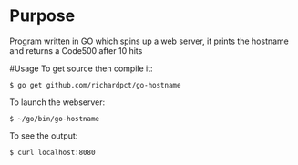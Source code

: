 # Purpose
Program written in GO which spins up a web server, it prints the hostname and
returns a Code500 after 10 hits

#Usage
To get source then compile it:

    $ go get github.com/richardpct/go-hostname

To launch the webserver:

    $ ~/go/bin/go-hostname

To see the output:

    $ curl localhost:8080
